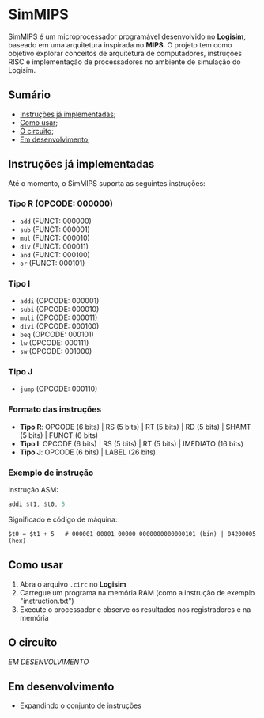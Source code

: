 # SimMIPS  

SimMIPS é um microprocessador programável desenvolvido no **Logisim**, baseado em uma arquitetura inspirada no **MIPS**. O projeto tem como objetivo explorar conceitos de arquitetura de computadores, instruções RISC e implementação de processadores no ambiente de simulação do Logisim.

## Sumário
- [Instruções já implementadas](#instruções-já-implementadas);
- [Como usar](#como-usar);
- [O circuito](#o-circuito);
- [Em desenvolvimento](#em-desenvolvimento);

## Instruções já implementadas  
Até o momento, o SimMIPS suporta as seguintes instruções:  

### Tipo R  (OPCODE: 000000)
- `add`     (FUNCT: 000000)
- `sub`     (FUNCT: 000001)
- `mul`     (FUNCT: 000010)
- `div`     (FUNCT: 000011)
- `and`     (FUNCT: 000100)
- `or`      (FUNCT: 000101)

### Tipo I
- `addi`    (OPCODE: 000001)
- `subi`    (OPCODE: 000010)
- `muli`    (OPCODE: 000011)
- `divi`    (OPCODE: 000100)
- `beq`     (OPCODE: 000101)
- `lw`      (OPCODE: 000111)
- `sw`      (OPCODE: 001000)

### Tipo J
- `jump`    (OPCODE: 000110)

### Formato das instruções
* **Tipo R**: OPCODE (6 bits) | RS (5 bits) | RT (5 bits) | RD (5 bits) | SHAMT (5 bits) | FUNCT (6 bits)
* **Tipo I**: OPCODE (6 bits) | RS (5 bits) | RT (5 bits) | IMEDIATO (16 bits)
* **Tipo J**: OPCODE (6 bits) | LABEL (26 bits)

### Exemplo de instrução
Instrução ASM:
```asm
addi $t1, $t0, 5
```
Significado e código de máquina:
```
$t0 = $t1 + 5   # 000001 00001 00000 0000000000000101 (bin) | 04200005 (hex)
```

## Como usar  
1. Abra o arquivo `.circ` no **Logisim**  
2. Carregue um programa na memória RAM (como a instrução de exemplo "instruction.txt")  
3. Execute o processador e observe os resultados nos registradores e na memória  

## O circuito
*EM DESENVOLVIMENTO*

## Em desenvolvimento  
- Expandindo o conjunto de instruções
